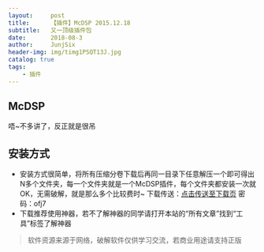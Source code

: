 ```yaml
---
layout:     post
title:      【插件】McDSP 2015.12.18
subtitle:   又一顶级插件包
date:       2018-08-3
author:     JunjSix
header-img: img/timg1PSQT13J.jpg
catalog: true
tags:
    - 插件
---
```

## McDSP
唔~不多讲了，反正就是很吊
## 安装方式
- 安装方式很简单，将所有压缩分卷下载后再同一目录下任意解压一个即可得出N多个文件夹，每一个文件夹就是一个McDSP插件，每个文件夹都安装一次就OK，无需破解，就是那么多个比较费时~
下载传送：[点击传送至下载页][1] 密码：ofj7
- 下载推荐使用神器，若不了解神器的同学请打开本站的“所有文章”找到“工具”标签了解神器

> 软件资源来源于网络，破解软件仅供学习交流，若商业用途请支持正版


  [1]: https://pan.baidu.com/s/1EMVN7d_02aGSjPsqcEtSrg
